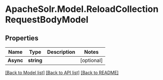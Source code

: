 # ApacheSolr.Model.ReloadCollectionRequestBodyModel

## Properties

Name | Type | Description | Notes
------------ | ------------- | ------------- | -------------
**Async** | **string** |  | [optional] 

[[Back to Model list]](../README.md#documentation-for-models) [[Back to API list]](../README.md#documentation-for-api-endpoints) [[Back to README]](../README.md)


